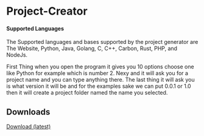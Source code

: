 # Project-Creator

#### Supported Languages

The Supported languages and bases supported by the project generator are The Website, Python, Java, Golang, C, C++, Carbon, Rust, PHP, and NodeJs.

First Thing when you open the program it gives you 10 options choose one like Python for example which is number 2. Nexy and it will ask you for a project name and you can type anything there. The last thing it will ask you is what version it will be and for the examples sake we can put 0.0.1 or 1.0 then it will create a project folder named the name you selected.

## Downloads

[Download (latest)](https://github.com/GeoStudios/Downloads/releases/tag/ProjCreator1)

<!-- ### Website
### Python
### Java
### Golang
### C
### C++
### Carbon
### Rust
### PHP
### NodeJs -->

<!-- 
## Build
### To build the program intall golang then run the bat file named build -->